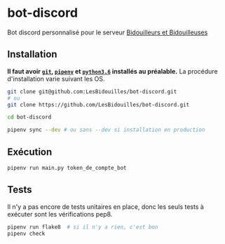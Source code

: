 bot-discord
===========

Bot discord personnalisé pour le serveur [Bidouilleurs et Bidouilleuses](https://discord.gg/zqmTn7S)

## Installation

**Il faut avoir [`git`][git], [`pipenv`][pipenv] et [`python3.6`][python]
installés au préalable.**
La procédure d'installation varie suivant les OS.

```sh
git clone git@github.com:LesBidouilles/bot-discord.git
# ou 
git clone https://github.com/LesBidouilles/bot-discord.git

cd bot-discord

pipenv sync --dev # ou sans --dev si installation en production
```

## Exécution

```sh
pipenv run main.py token_de_compte_bot
```

## Tests

Il n'y a pas encore de tests unitaires en place, donc les seuls tests à exécuter
sont les vérifications pep8.

```sh
pipenv run flake8  # si il n'y a rien, c'est bon
pipenv check
```

[git]: https://git-scm.com
[pipenv]: https://pypi.org/project/pipenv/
[python]: https://www.python.org
